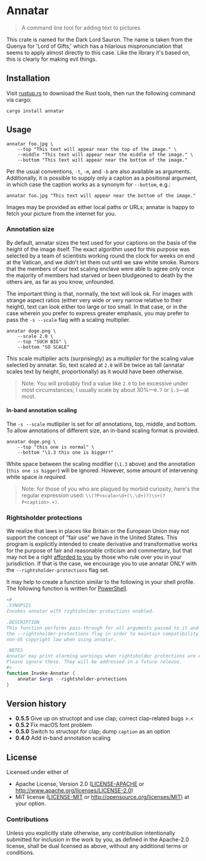 # Annatar

> A command line tool for adding text to pictures

This crate is named for the Dark Lord Sauron. The name is taken from the Quenya for 'Lord of Gifts,' which has a hilarious mispronunciation that seems to apply almost directly to this case. Like the library it's based on, this is clearly for making evil things.

## Installation

Visit [rustup.rs](https://rustup.rs/) to download the Rust tools, then run the following command via cargo:

```shell
cargo install annatar
```

## Usage

```shell
annatar foo.jpg \
    --top "This text will appear near the top of the image." \
    --middle "This text will appear near the middle of the image." \
    --bottom "This text will appear near the bottom of the image."
```

Per the usual conventions, `-t`, `-m`, and `-b` are also available as arguments. Additionally, it is possible to supply only a caption as a positional argument, in which case the caption works as a synonym for `--bottom`, e.g.:

```shell
annatar foo.jpg "This text will appear near the bottom of the image."
```

Images may be provided as either local paths or URLs; annatar is happy to fetch your picture from the internet for you.

### Annotation size

By default, annatar sizes the text used for your captions on the basis of the height of the image itself. The exact algorithm used for this purpose was selected by a team of scientists working round the clock for weeks on end at the Vatican, and we didn't let them out until we saw white smoke. Rumors that the members of our text scaling enclave were able to agree only once the majority of members had starved or been bludgeoned to death by the others are, as far as you know, unfounded.

The important thing is that, normally, the text will look ok. For images with strange aspect ratios (either very wide or very narrow relative to their height), text can look either too large or too small. In that case, or in the case wherein you prefer to express greater emphasis, you may prefer to pass the `-s --scale` flag with a scaling multiplier.

```shell
annatar doge.png \
    --scale 2.0 \
    --top "SUCH BIG" \
    --bottom "SO SCALE"
```

This scale multiplier acts (surprisingly) as a *multiplier* for the scaling value selected by annatar. So, text scaled at `2.0` will be twice as tall (annatar scales text by height, proportionally) as it would have been otherwise.

> Note: You will probably find a value like `2.0` to be excessive under most circumstances; I usually scale by about 30%—`0.7` or `1.3`—at most.

#### In-band annotation scaling

The `-s --scale` mutliplier is set for *all* annotations, top, middle, and bottom. To allow annotations of different size, an in-band scaling format is provided.

```shell
annatar doge.png \
    --top "this one is normal" \
    --bottom "\1.3 this one is bigger!"
```

White space between the scaling modifier (`\1.3` above) and the annotation (`this one is bigger`) will be ignored. However, some amount of intervening white space *is required.*

> Note: for those of you who are plagued by morbid curiosity, here's the regular expression used: `\\(?P<scale>\d+(\.\d+)?)\s+(?P<caption>.+)`.

### Rightsholder protections

We realize that laws in places like Britain or the European Union may not support the concept of "fair use" we have in the United States. This program is explicitly intended to create derivative and transformative works for the purpose of fair and reasonable criticism and commentary, but that may not be a right [afforded to you](https://fee.org/articles/why-it-matters-that-some-rights-are-inalienable/) by those who rule over you in your jurisdiction. If that is the case, we encourage you to use annatar ONLY with the `--rightsholder-protections` flag set.

It may help to create a function similar to the following in your shell profile. The following function is written for [PowerShell](https://github.com/PowerShell/PowerShell).

```powershell
<#
.SYNOPSIS
Invokes annatar with rightsholder protections enabled.

.DESCRIPTION
This function performs pass-through for all arguments passed to it and adds 
the --rightsholder-protections flag in order to maintain compatibility with 
non-US copyright law when using annatar.

.NOTES
Annatar may print alarming warnings when rightsholder protections are enabled.
Please ignore these. They will be addressed in a future release.
#>
function Invoke-Annatar {
    annatar $args --rightsholder-protections
}
```

## Version history

- **0.5.5** Give up on structopt and use clap; correct clap-related bugs >.<
- **0.5.2** Fix macOS font problem
- **0.5.0** Switch to structopt for clap; dump `caption` as an option
- **0.4.0** Add in-band annotation scaling

## License

Licensed under either of
 * Apache License, Version 2.0 ([LICENSE-APACHE](LICENSE-APACHE) or http://www.apache.org/licenses/LICENSE-2.0)
 * MIT license ([LICENSE-MIT](LICENSE-MIT) or http://opensource.org/licenses/MIT)
at your option.

### Contributions

Unless you explicitly state otherwise, any contribution intentionally submitted for inclusion in the work by you, as defined in the Apache-2.0 license, shall be dual licensed as above, without any additional terms or conditions.

[LICENSE-APACHE]: https://github.com/archer884/annatar/blob/master/LICENSE-MIT
[LICENSE-MIT]: https://github.com/archer884/annatar/blob/master/LICENSE-APACHE
